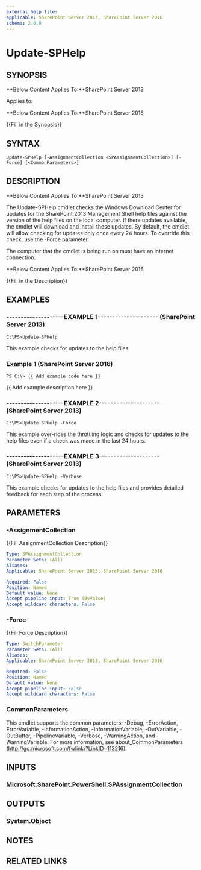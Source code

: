 ```yaml
---
external help file: 
applicable: SharePoint Server 2013, SharePoint Server 2016
schema: 2.0.0
---
```


# Update-SPHelp

## SYNOPSIS
**Below Content Applies To:**SharePoint Server 2013

Applies to:

**Below Content Applies To:**SharePoint Server 2016

{{Fill in the Synopsis}}



## SYNTAX

```
Update-SPHelp [-AssignmentCollection <SPAssignmentCollection>] [-Force] [<CommonParameters>]
```

## DESCRIPTION
**Below Content Applies To:**SharePoint Server 2013

The Update-SPHelp cmdlet checks the Windows Download Center for updates for the SharePoint 2013 Management Shell help files against the version of the help files on the local computer.
If there updates available, the cmdlet will download and install these updates.
By default, the cmdlet will allow checking for updates only once every 24 hours.
To override this check, use the -Force parameter.

The computer that the cmdlet is being run on must have an internet connection.

**Below Content Applies To:**SharePoint Server 2016

{{Fill in the Description}}



## EXAMPLES

### --------------------EXAMPLE 1--------------------- (SharePoint Server 2013)
```
C:\PS>Update-SPHelp
```

This example checks for updates to the help files.

### Example 1 (SharePoint Server 2016)
```
PS C:\> {{ Add example code here }}
```

{{ Add example description here }}

### --------------------EXAMPLE 2--------------------- (SharePoint Server 2013)
```
C:\PS>Update-SPHelp -Force
```

This example over-rides the throttling logic and checks for updates to the help files even if a check was made in the last 24 hours.

### --------------------EXAMPLE 3--------------------- (SharePoint Server 2013)
```
C:\PS>Update-SPHelp -Verbose
```

This example checks for updates to the help files and provides detailed feedback for each step of the process.

## PARAMETERS

### -AssignmentCollection
{{Fill AssignmentCollection Description}}

```yaml
Type: SPAssignmentCollection
Parameter Sets: (All)
Aliases: 
Applicable: SharePoint Server 2013, SharePoint Server 2016

Required: False
Position: Named
Default value: None
Accept pipeline input: True (ByValue)
Accept wildcard characters: False
```

### -Force
{{Fill Force Description}}

```yaml
Type: SwitchParameter
Parameter Sets: (All)
Aliases: 
Applicable: SharePoint Server 2013, SharePoint Server 2016

Required: False
Position: Named
Default value: None
Accept pipeline input: False
Accept wildcard characters: False
```

### CommonParameters
This cmdlet supports the common parameters: -Debug, -ErrorAction, -ErrorVariable, -InformationAction, -InformationVariable, -OutVariable, -OutBuffer, -PipelineVariable, -Verbose, -WarningAction, and -WarningVariable. For more information, see about_CommonParameters (http://go.microsoft.com/fwlink/?LinkID=113216).

## INPUTS

### Microsoft.SharePoint.PowerShell.SPAssignmentCollection

## OUTPUTS

### System.Object

## NOTES

## RELATED LINKS

